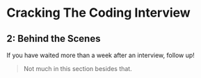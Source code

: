 # Cracking The Coding Interview

## 2: Behind the Scenes

If you have waited more than a week after an interview, follow up!

> Not much in this section besides that.
